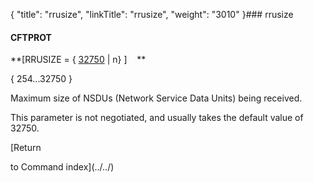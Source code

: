 {
    "title": "rrusize",
    "linkTitle": "rrusize",
    "weight": "3010"
}### <span id="rrusize"></span>rrusize

#### CFTPROT

**\[RRUSIZE = { <u>32750</u> | n} \]    **
{ 254...32750 }

Maximum size of NSDUs (Network Service Data Units) being received.

This parameter is not negotiated, and usually takes the default value of 32750.

[Return
to Command index](../../)
